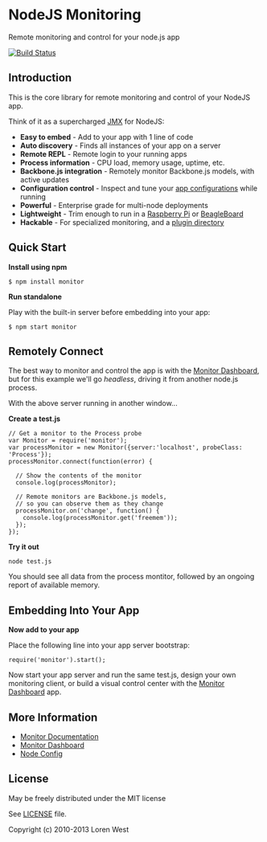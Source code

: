 NodeJS Monitoring
=================

Remote monitoring and control for your node.js app

[![Build Status](https://secure.travis-ci.org/lorenwest/node-monitor.png?branch=master)](https://travis-ci.org/lorenwest/node-monitor)

Introduction
------------

This is the core library for remote monitoring and control of your NodeJS app.

Think of it as a supercharged [JMX](http://www.google.com/search?q=jmx&btnI) for NodeJS:

* **Easy to embed** - Add to your app with 1 line of code
* **Auto discovery** - Finds all instances of your app on a server
* **Remote REPL** - Remote login to your running apps
* **Process information** - CPU load, memory usage, uptime, etc.
* **Backbone.js integration** - Remotely monitor Backbone.js models, with active updates
* **Configuration control** - Inspect and tune your [app configurations](https://github.com/lorenwest/node-config) while running
* **Powerful** - Enterprise grade for multi-node deployments
* **Lightweight** - Trim enough to run in a [Raspberry Pi](http://www.raspberrypi.org/faqs) or [BeagleBoard](http://beagleboard.org)
* **Hackable** - For specialized monitoring, and a [plugin directory](https://github.com/lorenwest/node-monitor/wiki)

Quick Start
-----------

**Install using npm**

    $ npm install monitor

**Run standalone**

Play with the built-in server before embedding into your app:

    $ npm start monitor

Remotely Connect
----------------

The best way to monitor and control the app is with the
[Monitor Dashboard](https://github.com/lorenwest/node-monitor), but for this
example we'll go <i>headless</i>, driving it from another node.js process.

With the above server running in another window...

**Create a test.js**

    // Get a monitor to the Process probe
    var Monitor = require('monitor');
    var processMonitor = new Monitor({server:'localhost', probeClass: 'Process'});
    processMonitor.connect(function(error) {

      // Show the contents of the monitor
      console.log(processMonitor);

      // Remote monitors are Backbone.js models,
      // so you can observe them as they change
      processMonitor.on('change', function() {
        console.log(processMonitor.get('freemem'));
      });
    });

**Try it out**

    node test.js

You should see all data from the process montitor, followed by an ongoing report
of available memory.


Embedding Into Your App
-----------------------

**Now add to your app**

Place the following line into your app server bootstrap:

    require('monitor').start();

Now start your app server and run the same test.js, design your own
monitoring client, or build a visual control center with the
[Monitor Dashboard](http://lorenwest.github.com/node-monitor) app.

More Information
----------------

* [Monitor Documentation](http://lorenwest.github.io/node-monitor)
* [Monitor Dashboard](https://github.com/lorenwest/monitor-dashboard)
* [Node Config](https://github.com/lorenwest/node-config)

License
-------

May be freely distributed under the MIT license

See [LICENSE](https://github.com/lorenwest/node-monitor/blob/master/LICENSE) file.

Copyright (c) 2010-2013 Loren West
